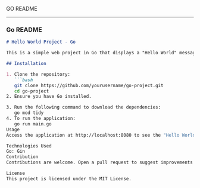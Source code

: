 GO README

---

### **Go README**

```markdown
# Hello World Project - Go

This is a simple web project in Go that displays a "Hello World" message using the Gin framework.

## Installation

1. Clone the repository:
   ```bash
   git clone https://github.com/yourusername/go-project.git
   cd go-project
2. Ensure you have Go installed.

3. Run the following command to download the dependencies:
   go mod tidy
4. To run the application:
   go run main.go
Usage
Access the application at http://localhost:8080 to see the "Hello World" message.

Technologies Used
Go: Gin
Contribution
Contributions are welcome. Open a pull request to suggest improvements or fix issues.

License
This project is licensed under the MIT License.
